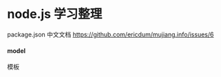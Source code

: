 node.js 学习整理
=======

package.json 中文文档
https://github.com/ericdum/mujiang.info/issues/6

#### model
模板
